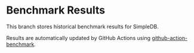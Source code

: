 # Benchmark Results

This branch stores historical benchmark results for SimpleDB.

Results are automatically updated by GitHub Actions using [github-action-benchmark](https://github.com/benchmark-action/github-action-benchmark).
